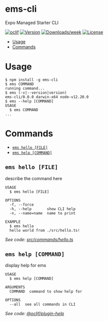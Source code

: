 ems-cli
=======

Expo Managed Starter CLI

[![oclif](https://img.shields.io/badge/cli-oclif-brightgreen.svg)](https://oclif.io)
[![Version](https://img.shields.io/npm/v/ems-cli.svg)](https://npmjs.org/package/ems-cli)
[![Downloads/week](https://img.shields.io/npm/dw/ems-cli.svg)](https://npmjs.org/package/ems-cli)
[![License](https://img.shields.io/npm/l/ems-cli.svg)](https://github.com/NeOMakinG/ems-cli/blob/master/package.json)

<!-- toc -->
* [Usage](#usage)
* [Commands](#commands)
<!-- tocstop -->
# Usage
<!-- usage -->
```sh-session
$ npm install -g ems-cli
$ ems COMMAND
running command...
$ ems (-v|--version|version)
ems-cli/0.0.0 darwin-x64 node-v12.20.0
$ ems --help [COMMAND]
USAGE
  $ ems COMMAND
...
```
<!-- usagestop -->
# Commands
<!-- commands -->
* [`ems hello [FILE]`](#ems-hello-file)
* [`ems help [COMMAND]`](#ems-help-command)

## `ems hello [FILE]`

describe the command here

```
USAGE
  $ ems hello [FILE]

OPTIONS
  -f, --force
  -h, --help       show CLI help
  -n, --name=name  name to print

EXAMPLE
  $ ems hello
  hello world from ./src/hello.ts!
```

_See code: [src/commands/hello.ts](https://github.com/NeOMakinG/ems-cli/blob/v0.0.0/src/commands/hello.ts)_

## `ems help [COMMAND]`

display help for ems

```
USAGE
  $ ems help [COMMAND]

ARGUMENTS
  COMMAND  command to show help for

OPTIONS
  --all  see all commands in CLI
```

_See code: [@oclif/plugin-help](https://github.com/oclif/plugin-help/blob/v3.2.1/src/commands/help.ts)_
<!-- commandsstop -->
